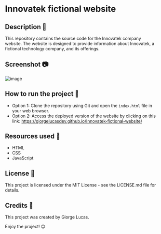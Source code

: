 # Innovatek fictional website

## Description 📝

This repository contains the source code for the Innovatek company website. The website is designed to provide information about Innovatek, a fictional technology company, and its offerings.

## Screenshot 📷

![image](https://github.com/GiorgeLucasDev/Site-empresa-ficticia/assets/97764442/d137b9a8-f902-4768-bb3e-83e1dad288d1)

## How to run the project 🚀

- Option 1: Clone the repository using Git and open the `index.html` file in your web browser.
- Option 2: Access the deployed version of the website by clicking on this link: <https://giorgelucasdev.github.io/Innovatek-fictional-website/>

## Resources used 🔧

- HTML
- CSS
- JavaScript

## License 📜

This project is licensed under the MIT License - see the LICENSE.md file for details.

## Credits 🙌

This project was created by Giorge Lucas.

Enjoy the project! 😊
